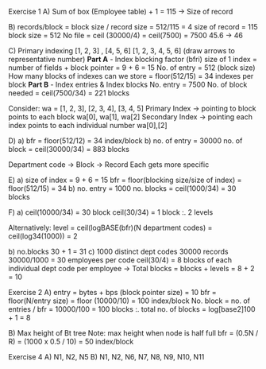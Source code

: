 Exercise 1
A) Sum of box (Employee table) + 1 = 115 -> Size of record

B) records/block = block size / record size = 512/115 = 4
	size of record = 115
	block size = 512
No file = ceil (30000/4) = ceil(7500) = 7500
45.6 -> 46

C) Primary indexing
[1, 2, 3] , [4, 5, 6]
[1, 2, 3, 4, 5, 6] (draw arrows to representative number)
**Part A** - Index blocking factor (bfri)
size of 1 index = number of fields + block pointer = 9 + 6 = 15
	No. of entry = 512 (block size)
	How many blocks of indexes can we store = floor(512/15) = 34 indexes per block
**Part B** - Index entries & Index blocks 
No. entry = 7500
No. of block needed = ceil(7500/34) = 221 blocks

Consider: wa = [1, 2, 3], [2, 3, 4], [3, 4, 5]
Primary Index -> pointing to block
	points to each block
	wa[0], wa[1], wa[2]
Secondary Index -> pointing each index
	points to each individual number
	wa[0],[2]

D)
a) bfr = floor(512/12) = 34 index/block
b) no. of entry = 30000
	no. of block = ceil(30000/34) = 883 blocks

Department code -> Block -> Record
Each gets more specific

E)
a) size of index = 9 + 6 = 15
	bfr = floor(blocking size/size of index) = floor(512/15) = 34
b) no. entry = 1000
	no. blocks = ceil(1000/34) = 30 blocks

F)
a) ceil(10000/34) = 30 block
	ceil(30/34) = 1 block
		:. 2 levels

  Alternatively:
	level = ceil(logBASE(bfr)(N department codes) = ceil(log34(1000)) = 2

b) no.blocks 
	30 + 1 = 31
c) 1000 distinct dept codes
	30000 records
	30000/1000 = 30 employees per code
	ceil(30/4) = 8 blocks of each individual dept code per employee
	-> Total blocks = blocks + levels = 8 + 2 = 10

Exercise 2
A)
entry = bytes + bps (block pointer size) = 10
bfr = floor(N/entry size) = floor (10000/10) = 100 index/block
No. block = no. of entries / bfr = 10000/100 = 100 blocks
:. total no. of blocks = log[base2]100 + 1 = 8

B) Max height of Bt tree
	Note: max height when node is half full
	bfr = (0.5N / R) = (1000 x 0.5 / 10) = 50 index/block
	

Exercise 4
A) N1, N2, N5
B) N1, N2, N6, N7, N8, N9, N10, N11
